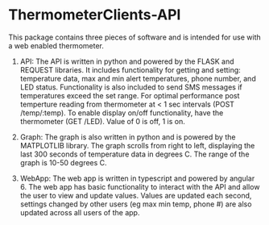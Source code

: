 # ThermometerClients-API

This package contains three pieces of software and is intended for use with a web enabled thermometer.

1. API: The API is written in python and powered by the FLASK and REQUEST libraries. 
It includes functionality for getting and setting: temperature data, max and min alert
temperatures, phone number, and LED status. Functionality is also included to send 
SMS messages if temperatures exceed the set range. For optimal performance post temperture 
reading from thermometer at < 1 sec intervals (POST /temp/:temp). To enable display on/off
functionality, have the thermometer (GET /LED). Value of 0 is off, 1 is on.

2. Graph: The graph is also written in python and is powered by the MATPLOTLIB library.
The graph scrolls from right to left, displaying the last 300 seconds of temperature data
in degrees C. The range of the graph is 10-50 degrees C.

3. WebApp: The web app is written in typescript and powered by angular 6. The web app has
basic functionality to interact with the API and allow the user to view and update values.
Values are updated each second, settings changed by other users (eg max min temp, phone #)
are also updated across all users of the app. 
